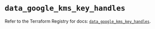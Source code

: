 # `data_google_kms_key_handles`

Refer to the Terraform Registry for docs: [`data_google_kms_key_handles`](https://registry.terraform.io/providers/hashicorp/google-beta/6.36.1/docs/data-sources/google_kms_key_handles).
